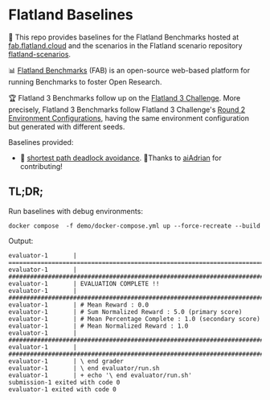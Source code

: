 # Flatland Baselines

🚂 This repo provides baselines for the Flatland Benchmarks hosted at [fab.flatland.cloud](https://fab.flatland.cloud) and the scenarios in the Flatland scenario repository [flatland-scenarios](https://github.com/flatland-association/flatland-scenarios).

📊 [Flatland Benchmarks](https://github.com/flatland-association/flatland-benchmarks) (FAB) is an open-source web-based platform for running Benchmarks to foster
Open Research.

🏆 Flatland 3 Benchmarks follow up on the [Flatland 3 Challenge](https://flatland-association.github.io/flatland-book/challenges/flatland3.html).
More precisely, Flatland 3 Benchmarks follow Flatland 3 Challenge's
[Round 2 Environment Configurations](https://flatland-association.github.io/flatland-book/challenges/flatland3/envconfig.html#round-2), having the same
environment configuration but generated with different seeds.

Baselines provided:

* 🧲 [shortest path deadlock avoidance](flatland_baselines/deadlock_avoidance_heuristic). 👏Thanks to [aiAdrian](https://github.com/aiAdrian/flatland-benchmarks-f3-starterkit/tree/DeadLockAvoidancePolicy) for contributing!



## TL;DR;

Run baselines with debug environments:

```shell
docker compose  -f demo/docker-compose.yml up --force-recreate --build 
```

Output:

```text
evaluator-1       | ====================================================================================================
evaluator-1       | ####################################################################################################
evaluator-1       | EVALUATION COMPLETE !!
evaluator-1       | ####################################################################################################
evaluator-1       | # Mean Reward : 0.0
evaluator-1       | # Sum Normalized Reward : 5.0 (primary score)
evaluator-1       | # Mean Percentage Complete : 1.0 (secondary score)
evaluator-1       | # Mean Normalized Reward : 1.0
evaluator-1       | ####################################################################################################
evaluator-1       | ####################################################################################################
evaluator-1       | \ end grader
evaluator-1       | \ end evaluator/run.sh
evaluator-1       | + echo '\ end evaluator/run.sh'
submission-1 exited with code 0
evaluator-1 exited with code 0
```